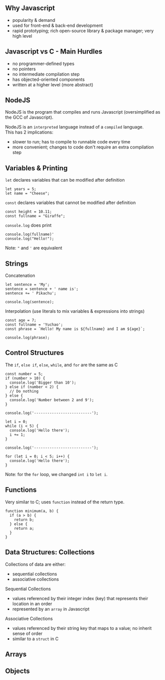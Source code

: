 Why Javascript
-
- popularity & demand
- used for front-end & back-end development
- rapid prototyping; rich open-source library & package manager; very high level

Javascript vs C - Main Hurdles
-
- no programmer-defined types
- no pointers
- no intermediate compilation step
- has objected-oriented components
- written at a higher level (more abstract)

NodeJS
-
NodeJS is the program that compiles and runs Javascript (oversimplified as the GCC of Javascript).  
  
NodeJS is an `interpreted` language instead of a `compiled` language.  
This has 2 implications:
- slower to run; has to compile to runnable code every time
- more convenient; changes to code don't require an extra compilation step

Variables & Printing
-
`let` declares variables that can be modified after definition
```
let years = 5;
let name = "Cheese";
```
`const` declares variables that cannot be modified after definition
```
const height = 10.11;
const fullname = "Giraffe";
```
`console.log` does print
```
console.log(fullname)'
console.log("Hello!");
```
Note: `"` and `'` are equivalent

Strings
-
Concatenation
```
let sentence = 'My';
sentence = sentence + ' name is';
sentence += ' Pikachu';

console.log(sentence);
```
Interpolation (use literals to mix variables & expressions into strings)
```
const age = 7;
const fullname = 'Yuchao';
const phrase = `Hello! My name is ${fullname} and I am ${age}`;

console.log(phrase);
```

Control Structures
-
The `if`, `else if`, `else`, `while`, and `for` are the same as C
```
const number = 5;
if (number > 10) {
  console.log('Bigger than 10');
} else if (number < 2) {
  // Do nothing
} else {
  console.log('Number between 2 and 9');
}

console.log('--------------------------');

let i = 0;
while (i < 5) {
  console.log('Hello there');
  i += 1;
}

console.log('--------------------------');

for (let i = 0; i < 5; i++) {
  console.log('Hello there');
}
```
Note: for the `for` loop, we changed `int i` to `let i`. 

Functions
-
Very similar to C; uses `function` instead of the return type.
```
function minimum(a, b) {
  if (a > b) {
    return b;
  } else {
    return a;
  }
}
```

Data Structures: Collections
-
Collections of data are either:
- sequential collections
- associative collections

Sequential Collections
- values referenced by their integer index (key) that represents their location in an order
- represented by an `array` in Javascript

Associative Collections
- values referenced by their string key that maps to a value; no inherit sense of order
- similar to a `struct` in C

Arrays
-

Objects
-
